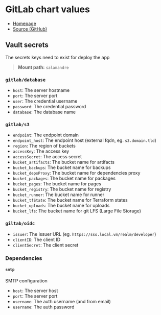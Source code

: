 # GitLab chart values

- [Homepage](https://gitlab.com/)
- [Source (GitHub)](https://gitlab.com/gitlab-org/charts/gitlab)

## Vault secrets

The secrets keys need to exist for deploy the app

> **Mount path:** `salamandre`

### `gitlab/database`

- `host`: The server hostname
- `port`: The server port
- `user`: The credential username
- `password`: The credential password
- `database`: The database name

### `gitlab/s3`

- `endpoint`: The endpoint domain
- `endpoint_host`: The endpoint host (external fqdn, eg. `s3.domain.tld`)
- `region`: The region of buckets
- `accessKey`: The access key
- `accessSecret`: The access secret
- `bucket_artifacts`: The bucket name for artifacts
- `bucket_backups`: The bucket name for backups
- `bucket_depsProxy`: The bucket name for dependencies proxy
- `bucket_packages`: The bucket name for packages
- `bucket_pages`: The bucket name for pages
- `bucket_registry`: The bucket name for registry
- `bucket_runner`: The bucket name for runner
- `bucket_tfState`: The bucket name for Terraform states
- `bucket_uploads`: The bucket name for uploads
- `bucket_lfs`: The bucket name for git LFS (Large File Storage)

### `giltab/oidc`

- `issuer`: The issuer URL (eg. `https://sso.local.vm/realm/developer`)
- `clientID`: The client ID
- `clientSecret`: The client secret

### Dependencies

#### `smtp`

SMTP configuration

- `host`: The server host
- `port`: The server port
- `username`: The auth username (and from email)
- `username`: The auth password
